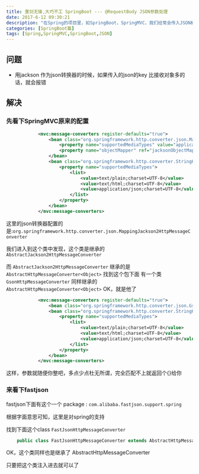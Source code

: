 ```yaml
---
title: 重剑无锋,大巧不工 SpringBoot --- @RequestBody JSON参数处理
date: 2017-6-12 09:30:21
description: "在Spring的项目里，如SpringBoot，SpringMVC，我们经常会传入JSON格式的参数进行处理<br>近期我遇到这样一个问题：如果我传进去的JSON对象属性比接受的对象属性要多的话，这时候会出现问题"
categories: [SpringBoot篇]
tags: [Spring,SpringMVC,SpringBoot,JSON]
---
```


<!-- more -->

## 问题

- 用jackson 作为json转换器的时候，如果传入的json的key 比接收对象多的话，就会报错


## 解决

### 先看下SpringMVC原来的配置
``` xml 
            <mvc:message-converters register-defaults="true">
                <bean class="org.springframework.http.converter.json.MappingJackson2HttpMessageConverter">
                    <property name="supportedMediaTypes" value="application/json" />
                    <property name="objectMapper" ref="jacksonObjectMapper" />			
                </bean>
                <bean class="org.springframework.http.converter.StringHttpMessageConverter">
                    <property name="supportedMediaTypes">  
                        <list>  
                          	<value>text/plain;charset=UTF-8</value>
                            <value>text/html;charset=UTF-8</value>
                            <value>application/json;charset=UTF-8</value>  
                        </list>  
                    </property>		
                </bean>
            </mvc:message-converters>
```

这里的json转换器配置的是:`org.springframework.http.converter.json.MappingJackson2HttpMessageConverter`

我们进入到这个类中发现，这个类是继承的 `AbstractJackson2HttpMessageConverter`

而 `AbstractJackson2HttpMessageConverter` 继承的是 `AbstractHttpMessageConverter<Object>` 
找到这个包下面 有一个类 `GsonHttpMessageConverter` 同样继承的 `AbstractHttpMessageConverter<Object>`
OK，就是他了 


``` xml
            <mvc:message-converters register-defaults="true">
                <bean class="org.springframework.http.converter.json.GsonHttpMessageConverter"></bean>
                <bean class="org.springframework.http.converter.StringHttpMessageConverter">
                    <property name="supportedMediaTypes">  
                        <list>  
                          	<value>text/plain;charset=UTF-8</value>
                            <value>text/html;charset=UTF-8</value>
                            <value>application/json;charset=UTF-8</value>  
                        </list>  
                    </property>		
                </bean>
            </mvc:message-converters>
```

这样，参数就随便你整吧，多点少点杜无所谓，完全匹配不上就返回个{}给你

### 来看下fastjson 

fastjson下面有这个一个 package : `com.alibaba.fastjson.support.spring`

根据字面意思可知，这里是对spring的支持

找到下面这个class `FastJsonHttpMessageConverter`

``` java
    public class FastJsonHttpMessageConverter extends AbstractHttpMessageConverter<Object>
```
OK，这个类同样也是继承了 AbstractHttpMessageConverter<Object> 

只要把这个类注入进去就可以了


